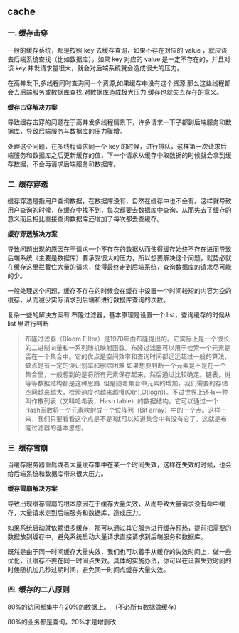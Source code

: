 ## cache

### 一. 缓存击穿

一般的缓存系统，都是按照 key 去缓存查询，如果不存在对应的 value ，就应该去后端系统查找（比如数据库）。如果 key 对应的 value 是一定不存在的，并且对该 key 并发请求量很大，就会对后端系统就会造成很大的压力。

在高并发下,多线程同时查询同一个资源,如果缓存中没有这个资源,那么这些线程都会去后端服务或数据库查找,对数据库造成极大压力,缓存也就失去存在的意义。

**缓存击穿解决方案**

导致缓存击穿的问题在于高并发多线程情景下，许多请求一下子都到后端服务和数据库，导致后端服务与数据库的压力骤增。

处理这个问题，在多线程请求同一个 key 的时候，进行排队，这样第一次请求后端服务和数据库之后更新缓存的值，下一个请求从缓存中取数据的时候就会拿到缓存数据，不会再请求后端服务和数据库。

### 二. 缓存穿透

缓存穿透是指用户查询数据，在数据库没有，自然在缓存中也不会有。这样就导致用户查询的时候，在缓存中找不到，每次都要去数据库中查询，从而失去了缓存的意义而且相比直接查询数据库还增加了每次都去查缓存。

**缓存穿透解决方案**

导致问题出现的原因在于请求一个不存在的数据从而使得缓存始终不存在进而导致后端系统（主要是数据库）要承受很大的压力，所以想要解决这个问题，就势必就在缓存这里拦截住大量的请求，使得最终走到后端系统，查询数据库的请求尽可能的少。

一般处理这个问题，缓存不存在的时候会在缓存中设置一个时间较短的内容为空的缓存，从而减少实际请求到后端和进行数据库查询的次数。

复杂一些的解决方案有 布隆过滤器，基本原理是设置一个 list，查询缓存的时候从 list 里进行判断

> 布隆过滤器（Bloom Filter）是1970年由布隆提出的。它实际上是一个很长的二进制向量和一系列随机映射函数。布隆过滤器可以用于检索一个元素是否在一个集合中。它的优点是空间效率和查询时间都远远超过一般的算法，缺点是有一定的误识别率和删除困难 如果想要判断一个元素是不是在一个集合里，一般想到的是将所有元素保存起来，然后通过比较确定。链表，树等等数据结构都是这种思路. 但是随着集合中元素的增加，我们需要的存储空间越来越大，检索速度也越来越慢(O(n),O(logn))。不过世界上还有一种叫作散列表（又叫哈希表，Hash table）的数据结构。它可以通过一个Hash函数将一个元素映射成一个位阵列（Bit array）中的一个点。这样一来，我们只要看看这个点是不是1就可以知道集合中有没有它了。这就是布隆过滤器的基本思想。

### 三. 缓存雪崩

当缓存服务器重启或者大量缓存集中在某一个时间失效，这样在失效的时候，也会给后端系统和数据库带来很大压力。

**缓存雪崩解决方案**

导致出现缓存雪崩的根本原因在于缓存大量失效，从而导致大量请求没有命中缓存，大量请求走到后端服务和数据库，造成压力。

如果系统启动就依赖很多缓存，那可以通过其它服务进行缓存预热，提前把需要的数据放到缓存中，避免系统启动大量请求直接请求到后端服务和数据库。

既然是由于同一时间缓存大量失效，我们也可以着手从缓存的失效时间上，做一些优化，让缓存不要在同一时间点失效。具体的实施办法，你可以在设置失效时间的时候随机加几秒过期时间，避免同一时间点缓存大量失效。

### 四. 缓存的二八原则

80%的访问都集中在20%的数据上。 （不必所有数据做缓存）

80%的业务都是查询，20%才是增删改

